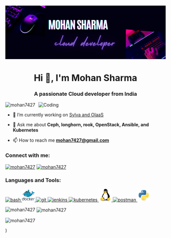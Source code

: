 ![MasterHead](https://github.com/mohan7427/mohan7427/blob/main/banner.png)
<h1 align="center">Hi 👋, I'm Mohan Sharma</h1>
<h3 align="center">A passionate Cloud developer from India</h3>
<img align="right" alt="Coding" width="400" src="https://www.shutterstock.com/image-vector/vector-illustration-man-working-front-260nw-485667631.jpg"

<p align="left"> <img src="https://komarev.com/ghpvc/?username=mohan7427&label=Profile%20views&color=0e75b6&style=flat" alt="mohan7427" /> </p>

- 🔭 I’m currently working on [Sylva and OIaaS](https://gitlab.com/sylva-projects/sylva)

- 💬 Ask me about **Ceph, longhorn, rook, OpenStack, Ansible, and Kubernetes**

- 📫 How to reach me **mohan7427@gmail.com**

<h3 align="left">Connect with me:</h3>
<p align="left">
<a href="https://linkedin.com/in/mohan7427" target="blank"><img align="center" src="https://raw.githubusercontent.com/rahuldkjain/github-profile-readme-generator/master/src/images/icons/Social/linked-in-alt.svg" alt="mohan7427" height="30" width="40" /></a>
<a href="https://www.leetcode.com/mohan7427" target="blank"><img align="center" src="https://raw.githubusercontent.com/rahuldkjain/github-profile-readme-generator/master/src/images/icons/Social/leet-code.svg" alt="mohan7427" height="30" width="40" /></a>
</p>

<h3 align="left">Languages and Tools:</h3>
<p align="left"> <a href="https://www.gnu.org/software/bash/" target="_blank" rel="noreferrer"> <img src="https://www.vectorlogo.zone/logos/gnu_bash/gnu_bash-icon.svg" alt="bash" width="40" height="40"/> </a> <a href="https://www.docker.com/" target="_blank" rel="noreferrer"> <img src="https://raw.githubusercontent.com/devicons/devicon/master/icons/docker/docker-original-wordmark.svg" alt="docker" width="40" height="40"/> </a> <a href="https://git-scm.com/" target="_blank" rel="noreferrer"> <img src="https://www.vectorlogo.zone/logos/git-scm/git-scm-icon.svg" alt="git" width="40" height="40"/> </a> <a href="https://www.jenkins.io" target="_blank" rel="noreferrer"> <img src="https://www.vectorlogo.zone/logos/jenkins/jenkins-icon.svg" alt="jenkins" width="40" height="40"/> </a> <a href="https://kubernetes.io" target="_blank" rel="noreferrer"> <img src="https://www.vectorlogo.zone/logos/kubernetes/kubernetes-icon.svg" alt="kubernetes" width="40" height="40"/> </a> <a href="https://www.linux.org/" target="_blank" rel="noreferrer"> <img src="https://raw.githubusercontent.com/devicons/devicon/master/icons/linux/linux-original.svg" alt="linux" width="40" height="40"/> </a> <a href="https://postman.com" target="_blank" rel="noreferrer"> <img src="https://www.vectorlogo.zone/logos/getpostman/getpostman-icon.svg" alt="postman" width="40" height="40"/> </a> <a href="https://www.python.org" target="_blank" rel="noreferrer"> <img src="https://raw.githubusercontent.com/devicons/devicon/master/icons/python/python-original.svg" alt="python" width="40" height="40"/> </a> </p>

<p><img align="left" src="https://github-readme-stats.vercel.app/api/top-langs?username=mohan7427&show_icons=true&locale=en&layout=compact" alt="mohan7427" /></p>

<p>&nbsp;<img align="center" src="https://github-readme-stats.vercel.app/api?username=mohan7427&show_icons=true&locale=en" alt="mohan7427" /></p>

<p><img align="center" src="https://github-readme-streak-stats.herokuapp.com/?user=mohan7427&" alt="mohan7427" /></p>
)
